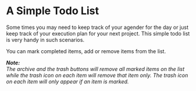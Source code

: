 # A Simple Todo List

Some times you may need to keep track of your agender for the day or just keep track of your execution plan for your next project. This simple todo list is very handy in such scenarios.

You can mark completed items, add or remove items from the list.
<p>
    <i>
<b>Note:</b><br />
The archive and the trash buttons will remove all marked items on the list while the trash icon on each item will remove that item only. The trash icon on each item will only appear if an item is marked.
</i>
</p>
